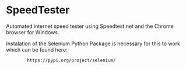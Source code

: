 # SpeedTester

Automated internet speed tester using Speedtest.net and the Chrome browser for Windows.

Instalation of the Selenium Python Package is necessary for this to work which can be found here: 

            https://pypi.org/project/selenium/
